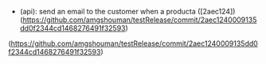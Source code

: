   * (api): send an email to the customer when a producta ([2aec124]) (https://github.com/amgshouman/testRelease/commit/2aec1240009135dd0f2344cd1468276491f32593)



(https://github.com/amgshouman/testRelease/commit/2aec1240009135dd0f2344cd1468276491f32593)
